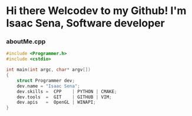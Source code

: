 # Hi there Welcodev to my Github! I'm Isaac Sena, Software developer

### aboutMe.cpp
```c++
#include <Programmer.h>
#include <cstdio>

int main(int argc, char* argv[])
{
    struct Programmer dev;
    dev.name = "Isaac Sena";
    dev.skills =  CPP    | PYTHON | CMAKE;
    dev.tools  =  GIT    | GITHUB | VIM;
    dev.apis   =  OpenGL | WINAPI; 
}
```
